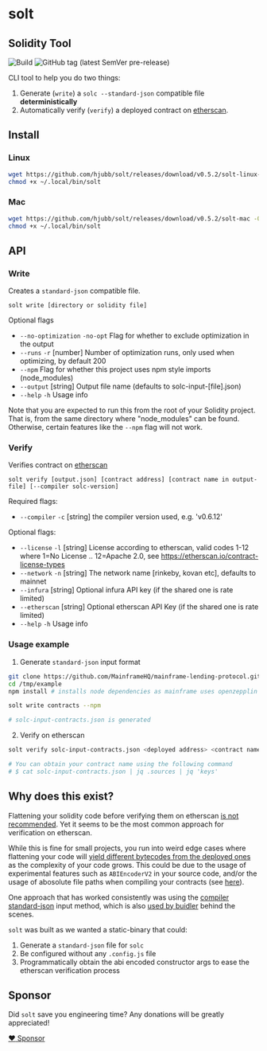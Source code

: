 # solt
## Solidity Tool
![Build](https://github.com/hjubb/solt/workflows/Build/badge.svg?branch=main) ![GitHub tag (latest SemVer pre-release)](https://img.shields.io/github/v/tag/hjubb/solt?include_prereleases)

CLI tool to help you do two things:

1. Generate (`write`) a `solc --standard-json` compatible file **deterministically**
2. Automatically verify (`verify`) a deployed contract on [etherscan](https://etherscan.io).

## Install

### Linux
```bash
wget https://github.com/hjubb/solt/releases/download/v0.5.2/solt-linux-x64 -O ~/.local/bin/solt
chmod +x ~/.local/bin/solt
```

### Mac
```bash
wget https://github.com/hjubb/solt/releases/download/v0.5.2/solt-mac -O ~/.local/bin/solt
chmod +x ~/.local/bin/solt
```

## API

### Write

Creates a `standard-json` compatible file.

`solt write [directory or solidity file]`

Optional flags
* `--no-optimization` `-no-opt` Flag for whether to exclude optimization in the output
* `--runs` `-r` [number] Number of optimization runs, only used when optimizing, by default 200
* `--npm` Flag for whether this project uses npm style imports (node_modules)
* `--output` [string] Output file name (defaults to solc-input-[file].json)
* `--help` `-h` Usage info

Note that you are expected to run this from the root of your Solidity project. That is, from the same directory where "node_modules" can be found. Otherwise, certain features like the `--npm` flag will not work.

### Verify

Verifies contract on [etherscan](https://etherscan.io)

`solt verify [output.json] [contract address] [contract name in output-file] [--compiler solc-version]`

Required flags:
* `--compiler` `-c` [string] the compiler version used, e.g. 'v0.6.12'

Optional flags:
* `--license` `-l` [string] License according to etherscan, valid codes 1-12 where 1=No License .. 12=Apache 2.0, see https://etherscan.io/contract-license-types
* `--network` `-n` [string] The network name [rinkeby, kovan etc], defaults to mainnet
* `--infura` [string] Optional infura API key (if the shared one is rate limited)
* `--etherscan` [string] Optional etherscan API Key (if the shared one is rate limited)
* `--help` `-h` Usage info

### Usage example

1. Generate `standard-json` input format

```bash
git clone https://github.com/MainframeHQ/mainframe-lending-protocol.git /tmp/example
cd /tmp/example
npm install # installs node dependencies as mainframe uses openzepplin contracts

solt write contracts --npm

# solc-input-contracts.json is generated
```

2. Verify on etherscan

```bash
solt verify solc-input-contracts.json <deployed address> <contract name>

# You can obtain your contract name using the following command
# $ cat solc-input-contracts.json | jq .sources | jq 'keys'
```

## Why does this exist?

Flattening your solidity code before verifying them on etherscan [is not recommended](https://twitter.com/ethchris/status/1296121526601875456). Yet it seems to be the most common approach for verification on etherscan.

While this is fine for small projects, you run into weird edge cases where flattening your code will [yield different bytecodes from the deployed ones](https://github.com/UMAprotocol/protocol/issues/1807) as the complexity of your code grows. This could be due to the usage of experimental features such as `ABIEncoderV2` in your source code, and/or the usage of abosolute file paths when compiling your contracts (see [here](https://github.com/kendricktan/etherscan-verification-horrors)).

One approach that has worked consistently was using the [compiler standard-json](https://solidity.readthedocs.io/en/v0.6.12/using-the-compiler.html#compiler-input-and-output-json-description) input method, which is also [used by buidler](https://github.com/nomiclabs/buidler/pull/416) behind the scenes.

`solt` was built as we wanted a static-binary that could:

1. Generate a `standard-json` file for `solc`
2. Be configured without any `.config.js` file
3. Programmatically obtain the abi encoded constructor args to ease the etherscan verification process

## Sponsor

Did `solt` save you engineering time? Any donations will be greatly appreciated!

[:heart: Sponsor](https://github.com/sponsors/hjubb)
